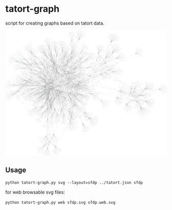 tatort-graph
============

script for creating graphs based on tatort data.

![Screenshot](screenshot.png)

## Usage ##
`python tatort-graph.py svg --layout=sfdp ../tatort.json sfdp`

for web browsable svg files:

`python tatort-graph.py web sfdp.svg sfdp.web.svg`

